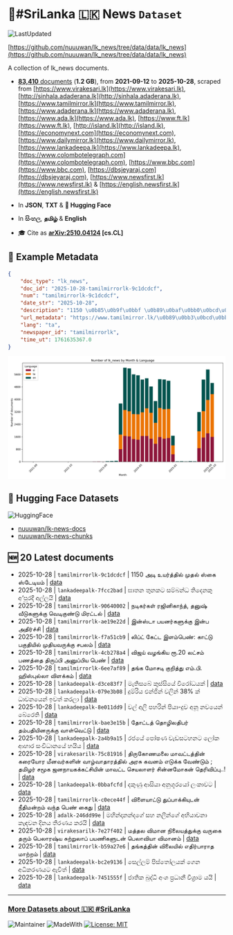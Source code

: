 # 📄#SriLanka 🇱🇰 News `Dataset`

![LastUpdated](https://img.shields.io/badge/last_updated-2025--10--28_12:47:35-green)

[https://github.com/nuuuwan/lk_news/tree/data/data/lk_news](https://github.com/nuuuwan/lk_news/tree/data/data/lk_news)

A collection of lk_news documents.

- [**83,410** documents](https://github.com/nuuuwan/lk_news/tree/data/data/lk_news) (**1.2 GB**), from **2021-09-12** to **2025-10-28**, scraped from [https://www.virakesari.lk](https://www.virakesari.lk), [http://sinhala.adaderana.lk](http://sinhala.adaderana.lk), [https://www.tamilmirror.lk](https://www.tamilmirror.lk), [https://www.adaderana.lk](https://www.adaderana.lk), [https://www.ada.lk](https://www.ada.lk), [https://www.ft.lk](https://www.ft.lk), [http://island.lk](http://island.lk), [https://economynext.com](https://economynext.com), [https://www.dailymirror.lk](https://www.dailymirror.lk), [https://www.lankadeepa.lk](https://www.lankadeepa.lk), [https://www.colombotelegraph.com](https://www.colombotelegraph.com), [https://www.bbc.com](https://www.bbc.com), [https://dbsjeyaraj.com](https://dbsjeyaraj.com), [https://www.newsfirst.lk](https://www.newsfirst.lk) & [https://english.newsfirst.lk](https://english.newsfirst.lk)

- In **JSON**, **TXT** & **🤗 Hugging Face**

- In **සිංහල**, **தமிழ்** & **English**

- 🎓 Cite as **[arXiv:2510.04124](https://arxiv.org/abs/2510.04124) [cs.CL]**

## 📝 Example Metadata

```json
{
    "doc_type": "lk_news",
    "doc_id": "2025-10-28-tamilmirrorlk-9c1dcdcf",
    "num": "tamilmirrorlk-9c1dcdcf",
    "date_str": "2025-10-28",
    "description": "1150 \u0b85\u0b9f\u0bbf \u0b89\u0baf\u0bb0\u0bcd\u0ba4\u0bcd\u0ba4\u0bbf\u0bb2\u0bcd \u0bae\u0bc1\u0ba4\u0bb2\u0bcd \u0bb8\u0bcd\u0b95\u0bc8 \u0bb8\u0bcd\u0b9f\u0bc7\u0b9f\u0bbf\u0baf\u0bae\u0bcd",
    "url_metadata": "https://www.tamilmirror.lk/\u0b89\u0bb3\u0bcd\u0bb3\u0bc2\u0bb0\u0bcd-\u0bb5\u0bbf\u0bb3\u0bc8\u0baf\u0bbe\u0b9f\u0bcd\u0b9f\u0bc1/1150-\u0b85\u0b9f\u0bbf-\u0b89\u0baf\u0bb0\u0bcd\u0ba4\u0bcd\u0ba4\u0bbf\u0bb2\u0bcd-\u0bae\u0bc1\u0ba4\u0bb2\u0bcd-\u0bb8\u0bcd\u0b95\u0bc8-\u0bb8\u0bcd\u0b9f\u0bc7\u0b9f\u0bbf\u0baf\u0bae\u0bcd/88-366980",
    "lang": "ta",
    "newspaper_id": "tamilmirrorlk",
    "time_ut": 1761635367.0
}
```

![Chart](https://raw.githubusercontent.com/nuuuwan/lk_news/refs/heads/data/data/lk_news/docs_by_month_and_lang.png)

## 🤗 Hugging Face Datasets

![HuggingFace](https://img.shields.io/badge/-HuggingFace-FDEE21?style=for-the-badge&logo=HuggingFace)

- [nuuuwan/lk-news-docs](https://huggingface.co/datasets/nuuuwan/lk-news-docs)
- [nuuuwan/lk-news-chunks](https://huggingface.co/datasets/nuuuwan/lk-news-chunks)

## 🆕 20 Latest documents

- 2025-10-28 | `tamilmirrorlk-9c1dcdcf` | 1150 அடி உயர்த்தில் முதல் ஸ்கை ஸ்டேடியம் | [data](https://github.com/nuuuwan/lk_news/tree/data/data/lk_news/2020s/2025/2025-10-28-tamilmirrorlk-9c1dcdcf)
- 2025-10-28 | `lankadeepalk-7fcc2bad` | ඝාතන තුනකට සම්බන්ධ තිදෙනකු අ‘පුරදී අල්ලයි | [data](https://github.com/nuuuwan/lk_news/tree/data/data/lk_news/2020s/2025/2025-10-28-lankadeepalk-7fcc2bad)
- 2025-10-28 | `tamilmirrorlk-90640002` | நடிகர்கள் ரஜினிகாந்த், தனுஷ் வீடுகளுக்கு வெடிகுண்டு மிரட்டல் | [data](https://github.com/nuuuwan/lk_news/tree/data/data/lk_news/2020s/2025/2025-10-28-tamilmirrorlk-90640002)
- 2025-10-28 | `tamilmirrorlk-ae19e22d` | இன்ஸ்டா பயனர்களுக்கு இன்ப அதிர்ச்சி | [data](https://github.com/nuuuwan/lk_news/tree/data/data/lk_news/2020s/2025/2025-10-28-tamilmirrorlk-ae19e22d)
- 2025-10-28 | `tamilmirrorlk-f7a51cb9` | லிப்ட் கேட்ட இளம்பெண்: காட்டு பகுதியில் முதியவருக்கு சபலம் | [data](https://github.com/nuuuwan/lk_news/tree/data/data/lk_news/2020s/2025/2025-10-28-tamilmirrorlk-f7a51cb9)
- 2025-10-28 | `tamilmirrorlk-4cb278a4` | விஜய் வழங்கிய ரூ.20 லட்சம் பணத்தை திருப்பி அனுப்பிய பெண் | [data](https://github.com/nuuuwan/lk_news/tree/data/data/lk_news/2020s/2025/2025-10-28-tamilmirrorlk-4cb278a4)
- 2025-10-28 | `tamilmirrorlk-6ee7af89` | தங்க மோசடி குறித்து எம்.பி. ஹிஸ்புல்லா விளக்கம் | [data](https://github.com/nuuuwan/lk_news/tree/data/data/lk_news/2020s/2025/2025-10-28-tamilmirrorlk-6ee7af89)
- 2025-10-28 | `lankadeepalk-d3ce83f7` | මැතිසබේ කුස්සියේ විරෝධයක් | [data](https://github.com/nuuuwan/lk_news/tree/data/data/lk_news/2020s/2025/2025-10-28-lankadeepalk-d3ce83f7)
- 2025-10-28 | `lankadeepalk-079e3b08` | දුම්රිය එන්ජින් වලින්  38% ක් ධාවනයෙන් ඉවත් කරලා | [data](https://github.com/nuuuwan/lk_news/tree/data/data/lk_news/2020s/2025/2025-10-28-lankadeepalk-079e3b08)
- 2025-10-28 | `lankadeepalk-8e011dd9` | වල් අලි පහරින් පියා-දුව  අනූ නවයෙන් බේරෙති | [data](https://github.com/nuuuwan/lk_news/tree/data/data/lk_news/2020s/2025/2025-10-28-lankadeepalk-8e011dd9)
- 2025-10-28 | `tamilmirrorlk-bae3e15b` | தோட்டத் தொழிலதிபர் தம்பதியினருக்கு வாள்வெட்டு | [data](https://github.com/nuuuwan/lk_news/tree/data/data/lk_news/2020s/2025/2025-10-28-tamilmirrorlk-bae3e15b)
- 2025-10-28 | `lankadeepalk-2a4b9a15` | රජයේ පෝෂණ වැඩසටහනට ලෝක ආහාර සංවිධානයේ හයිය | [data](https://github.com/nuuuwan/lk_news/tree/data/data/lk_news/2020s/2025/2025-10-28-lankadeepalk-2a4b9a15)
- 2025-10-28 | `virakesarilk-75c81916` | திருகோணமலை மாவட்டத்தின் கரையோர மீனவர்களின் வாழ்வாதாரத்தில் அரசு கவனம் எடுக்க வேண்டும் ; தமிழர் சமூக ஜனநாயகக்கட்சியின் மாவட்ட செயலாளர் சின்னமோகன் தெரிவிப்பு..! | [data](https://github.com/nuuuwan/lk_news/tree/data/data/lk_news/2020s/2025/2025-10-28-virakesarilk-75c81916)
- 2025-10-28 | `lankadeepalk-0bbafcfd` | දකුණු ආසියා අනුශූරයෝ ලංකාවට | [data](https://github.com/nuuuwan/lk_news/tree/data/data/lk_news/2020s/2025/2025-10-28-lankadeepalk-0bbafcfd)
- 2025-10-28 | `tamilmirrorlk-c0ece44f` | விளையாட்டு துப்பாக்கியுடன் நீதிமன்றம் வந்த பெண் கைது | [data](https://github.com/nuuuwan/lk_news/tree/data/data/lk_news/2020s/2025/2025-10-28-tamilmirrorlk-c0ece44f)
- 2025-10-28 | `adalk-246dd99e` | මහින්දානන්දගේ සහ නලීන්ගේ අභියාචනා කැඳවන දිනය තීරණය කරයි | [data](https://github.com/nuuuwan/lk_news/tree/data/data/lk_news/2020s/2025/2025-10-28-adalk-246dd99e)
- 2025-10-28 | `virakesarilk-7e27f402` | மத்தல விமான நிலையத்துக்கு வருகை தரும் பெலாரஷ்ய சுற்றுலாப் பயணிகளுடன் பெலாவியா விமானம் | [data](https://github.com/nuuuwan/lk_news/tree/data/data/lk_news/2020s/2025/2025-10-28-virakesarilk-7e27f402)
- 2025-10-28 | `tamilmirrorlk-b59a27e6` | தங்கத்தின் விலையில் எதிர்பாராத மாற்றம் | [data](https://github.com/nuuuwan/lk_news/tree/data/data/lk_news/2020s/2025/2025-10-28-tamilmirrorlk-b59a27e6)
- 2025-10-28 | `lankadeepalk-bc2e9136` | සෙල්ලම් පිස්තෝලයක් ගෙන අධිකරණයට ඇවිත් | [data](https://github.com/nuuuwan/lk_news/tree/data/data/lk_news/2020s/2025/2025-10-28-lankadeepalk-bc2e9136)
- 2025-10-28 | `lankadeepalk-7451555f` | ජාතික බුද්ධි අංශ ප්‍රධානී විශ්‍රාම යයි | [data](https://github.com/nuuuwan/lk_news/tree/data/data/lk_news/2020s/2025/2025-10-28-lankadeepalk-7451555f)

---

### [More Datasets about 🇱🇰 #SriLanka](https://github.com/nuuuwan/lk_datasets)

![Maintainer](https://img.shields.io/badge/maintainer-nuuuwan-red)
![MadeWith](https://img.shields.io/badge/made_with-python-blue)
[![License: MIT](https://img.shields.io/badge/License-MIT-yellow.svg)](https://opensource.org/licenses/MIT)
